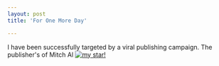 ```yaml
---
layout: post
title: 'For One More Day'

---
```


I have been successfully targeted by a viral publishing campaign. The publisher's of Mitch Al
<a href="http://www.foronemoreday.co.uk/?id=117"><img class="blog" src="http://www.foronemoreday.co.uk/assets/embed/foronemoreday.gif" alt="my star!" title="click here to see my star!" /></a>
